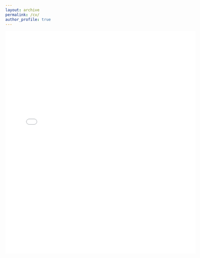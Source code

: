 ```yaml
---
layout: archive
permalink: /cv/
author_profile: true
---
```


<embed src="{{ site.baseurl }}/files/CV-Shiyu%20Liu-onepage.pdf" width="600" height="700" type='application/pdf'>
